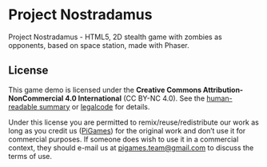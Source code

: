 # Project Nostradamus

Project Nostradamus - HTML5, 2D stealth game with zombies as opponents, based on space station, made with Phaser.

## License

This game demo is licensed under the **Creative Commons Attribution-NonCommercial 4.0 International** (CC BY-NC 4.0). See the [human-readable summary](http://creativecommons.org/licenses/by-nc/4.0/) or [legalcode](http://creativecommons.org/licenses/by-nc/4.0/legalcode) for details.

Under this license you are permitted to remix/reuse/redistribute our work as long as you credit us ([PiGames](https://github.com/PiGames)) for the original work and don’t use it for commercial purposes. If someone does wish to use it in a commercial context, they should e-mail us at pigames.team@gmail.com to discuss the terms of use.
